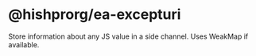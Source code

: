 # @hishprorg/ea-excepturi
Store information about any JS value in a side channel. Uses WeakMap if available.
